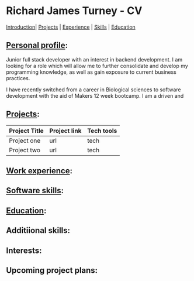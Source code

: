 # Richard James Turney - CV
[Introduction](#personal-profile)| [Projects](#projects) | [Experience](#work-experience) | [Skills](#software-skills) | [Education](#work-experience)

## [Personal profile](#personal-profile):

Junior full stack developer with an interest in backend development. I am looking for a role which will allow me to further consolidate and develop my programming knowledge, as well as gain exposure to current business practices. 

I have recently switched from a career in Biological sciences to software development with the aid of Makers 12 week bootcamp. I am a driven and 

## [Projects](#projects):

Project Title | Project link | Tech tools 
--------------|--------------|-------------
Project one | url | tech
Project two | url| tech

## [Work experience](#work-experience):


## [Software skills](#software-skills): 


## [Education](#work-experience):

## Additiional skills: 

## Interests:

## Upcoming project plans: 
